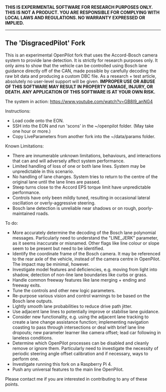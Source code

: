 **THIS IS EXPERIMENTAL SOFTWARE FOR RESEARCH PURPOSES ONLY. THIS IS NOT A PRODUCT.
YOU ARE RESPONSIBLE FOR COMPLYING WITH LOCAL LAWS AND REGULATIONS.
NO WARRANTY EXPRESSED OR IMPLIED.**

---

The 'DisgracedPilot' Fork
------

This is an experimental OpenPilot fork that uses the Accord-Bosch camera system to provide lane detection. It is strictly for research purposes only. It only aims to show that the vehicle can be controlled using Bosch lane guidance directly off of the CAN, made possible by carefully decoding the raw bit data and producing a custom DBC file. As a research + test article, absolutely no user-level support will be given. **IMPROPER USE OR ABUSE OF THIS SOFTWARE MAY RESULT IN PROPERTY DAMAGE, INJURY, OR DEATH. ANY APPLICATION OF THIS SOFTWARE IS AT YOUR OWN RISK.** 

The system in action: https://www.youtube.com/watch?v=GB8I9_anNG4

Instructions:

* Load code onto the EON.
* SSH into the EON and run 'scons' in the ~/openpilot folder. (May take one hour or more.)
* Copy LiveParameters from another fork into the ~/data/params folder.

Known Limitations:

 * There are innumerable unknown limitations, behaviours, and interactions that can and will adversely affect system performance.
 * Limited handling of loss of one or both lane lines. System may be unpredictable in this scenario.
 * No handling of lane changes. System tries to return to the centre of the original lane until the lane lines are passed.
 * Steep turns close to the Accord EPS torque limit have unpredictable performance.
 * Controls have only been mildly tuned, resulting in occasional lateral oscillation or overly-aggressive steering.
 * Bosch lane detection is unreliable near shadows or on rough, poorly-maintained roads.

To do:

* More accurately determine the decoding of the Bosch lane polynomial messages. Particularly need to understand the "LINE_JERK" parameter, as it seems inaccurate or misnamed. Other flags like line colour or slope seem to be present but need to be identified.
* Identify the coordinate frame of the Bosch camera. It may be referenced to the rear axle of the vehicle, instead of the camera centre in OpenPilot. The impact may be minimal, however.
* Investigate model features and deficiencies, e.g. moving from light into shadow, detection of non-line lane boundaries like curbs or grass.
* Handle common freeway features like lane merging + ending and freeway exits.
* Tune the controls and other new logic parameters.
* Re-purpose various vision and control warnings to be based on the Bosch lane outputs.
* Lightly smooth lane probabilities to reduce drive path jitter.
* Use adjacent lane lines to potentially improve or stabilise lane guidance.
* Consider new functionality, e.g. using the adjacent lane tracking to create a lane change assistance function; implementing navigation coasting to pass through intersections or deal with brief lane line dropouts; new parameter learner like camera offset; lead car following in laneless conditions.
* Determine which OpenPilot processes can be disabled and cleanly remove or ignore them. Particularly need to investigate the necessity of periodic steering angle offset calibration and if necessary, ways to perform one.
* Investigate running this fork on a Raspberry Pi 4. 
* Push any universal features to the main line OpenPilot.

Please contact me if you are interested in contributing to any of these points.